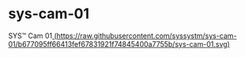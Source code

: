 # sys-cam-01
SYS™ Cam 01[
(https://raw.githubusercontent.com/syssystm/sys-cam-01/b677095ff66413fef67831921f74845400a7755b/sys-cam-01.svg)](https://github.com/syssystm/sys-cam-01/blob/main/sys-cam-01.svg)
